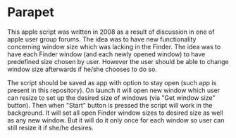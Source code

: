 # Parapet

This apple script was written in 2008 as a result of discussion in one of apple user group forums. The idea was to have new functionality concerning window size which was lacking in the Finder. The idea was to have each Finder window (and each newly opened window) to have predefined size chosen by user. However the user should be able to change window size afterwards if he/she chooses to do so.

The script should be saved as app with option to stay open (such app is present in this repository). On launch it will open new window which user can resize to set up the desired size of windows (via "Get window size" button). Then when "Start" button is pressed the script will work in the background. It will set all open Finder window sizes to desired size as well as any new window. But it will do it only once for each window so user can still resize it if she/he desires.